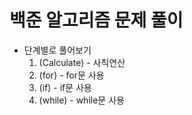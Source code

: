 # 백준 알고리즘 문제 풀이

* 단계별로 풀어보기
   1. (Calculate) - 사칙연산
   2. (for) - for문 사용
   3. (if) - if문 사용
   4. (while) - while문 사용
